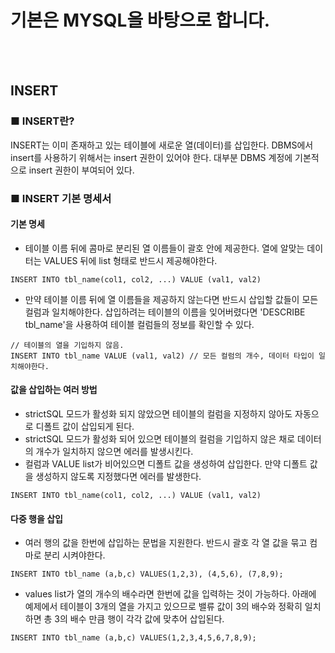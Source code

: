 # 기본은 MYSQL을 바탕으로 합니다.

<br></br>
## INSERT
### ■ INSERT란?
INSERT는 이미 존재하고 있는 테이블에 새로운 열(데이터)를 삽입한다. DBMS에서 insert를 사용하기 위해서는 insert 권한이 있어야 한다. 대부분 DBMS 계정에 기본적으로 insert 권한이 부여되어 있다.

### ■ INSERT 기본 명세서
#### 기본 명세
* 테이블 이름 뒤에 콤마로 분리된 열 이름들이 괄호 안에 제공한다. 열에 알맞는 데이터는 VALUES 뒤에 list 형태로 반드시 제공해야한다. 
```mysql
INSERT INTO tbl_name(col1, col2, ...) VALUE (val1, val2)
```
* 만약 테이블 이름 뒤에 열 이름들을 제공하지 않는다면 반드시 삽입할 값들이 모든 컬럼과 일치해야한다. 삽입하려는 테이블의 이름을 잊어버렸다면 'DESCRIBE tbl_name'을 사용하여 테이블 컬럼들의 정보를 확인할 수 있다.
```mysql
// 테이블의 열을 기입하지 않음.
INSERT INTO tbl_name VALUE (val1, val2) // 모든 컬럼의 개수, 데이터 타입이 일치해야한다.
```
#### 값을 삽입하는 여러 방법
* strictSQL 모드가 활성화 되지 않았으면 테이블의 컬럼을 지정하지 않아도 자동으로 디폴트 값이 삽입되게 된다.
* strictSQL 모드가 활성화 되어 있으면 테이블의 컬럼을 기입하지 않은 채로 데이터의 개수가 일치하지 않으면 에러를 발생시킨다.
* 컬럼과 VALUE list가 비어있으면 디폴트 값을 생성하여 삽입한다. 만약 디폴트 값을 생성하지 않도록 지정했다면 에러를 발생한다.
```mysql
INSERT INTO tbl_name(col1, col2, ...) VALUE (val1, val2)
```

#### 다중 행을 삽입
* 여러 행의 값을 한번에 삽입하는 문법을 지원한다. 반드시 괄호 각 열 값을 묶고 컴마로 분리 시켜야한다.
```mysql
INSERT INTO tbl_name (a,b,c) VALUES(1,2,3), (4,5,6), (7,8,9);
```
* values list가 열의 개수의 배수라면 한번에 값을 입력하는 것이 가능하다. 아래에 예제에서 테이블이 3개의 열을 가지고 있으므로 밸류 값이 3의 배수와 정확히 일치하면 총 3의 배수 만큼 행이 각각 값에 맞추어 삽입된다.
```mysql
INSERT INTO tbl_name (a,b,c) VALUES(1,2,3,4,5,6,7,8,9);
```
